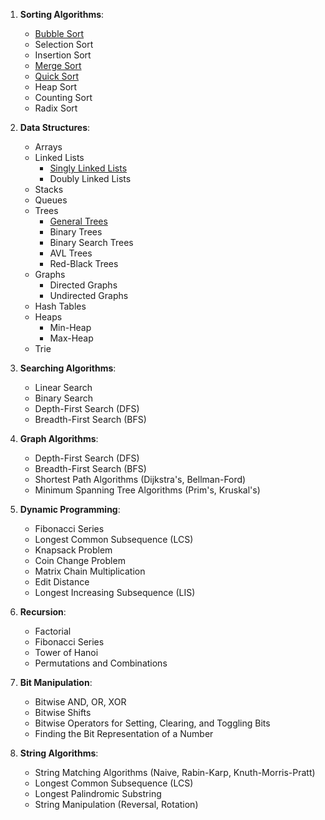 1. **Sorting Algorithms**:
   - [Bubble Sort](/sorting_algorithms/bubble_sort.go)
   - Selection Sort
   - Insertion Sort
   - [Merge Sort](/sorting_algorithms/merge_sort.go)
   - [Quick Sort](/sorting_algorithms/quick_sort.go)
   - Heap Sort
   - Counting Sort
   - Radix Sort

2. **Data Structures**:
   - Arrays
   - Linked Lists 
      - [Singly Linked Lists](/data_structures/linked_list/golang/singly_linked_list.go)
      - Doubly Linked Lists
   - Stacks
   - Queues
   - Trees 
      - [General Trees](/data_structures/trees/general_trees/python/general_tree.py)
      - Binary Trees
      - Binary Search Trees
      - AVL Trees
      - Red-Black Trees
   - Graphs 
      - Directed Graphs
      - Undirected Graphs
   - Hash Tables
   - Heaps 
      - Min-Heap 
      - Max-Heap
   - Trie

3. **Searching Algorithms**:
   - Linear Search
   - Binary Search
   - Depth-First Search (DFS)
   - Breadth-First Search (BFS)

4. **Graph Algorithms**:
   - Depth-First Search (DFS)
   - Breadth-First Search (BFS)
   - Shortest Path Algorithms (Dijkstra's, Bellman-Ford)
   - Minimum Spanning Tree Algorithms (Prim's, Kruskal's)

5. **Dynamic Programming**:
   - Fibonacci Series
   - Longest Common Subsequence (LCS)
   - Knapsack Problem
   - Coin Change Problem
   - Matrix Chain Multiplication
   - Edit Distance
   - Longest Increasing Subsequence (LIS)

6. **Recursion**:
   - Factorial
   - Fibonacci Series
   - Tower of Hanoi
   - Permutations and Combinations

6. **Bit Manipulation**:
   - Bitwise AND, OR, XOR
   - Bitwise Shifts
   - Bitwise Operators for Setting, Clearing, and Toggling Bits
   - Finding the Bit Representation of a Number

7. **String Algorithms**:
   - String Matching Algorithms (Naive, Rabin-Karp, Knuth-Morris-Pratt)
   - Longest Common Subsequence (LCS)
   - Longest Palindromic Substring
   - String Manipulation (Reversal, Rotation)

